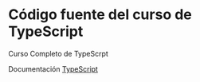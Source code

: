 # Código fuente del curso de TypeScript

Curso Completo de TypeScrpt

Documentación
[TypeScript](https://www.typescriptlang.org/docs/handbook/tsconfig-json.html)
